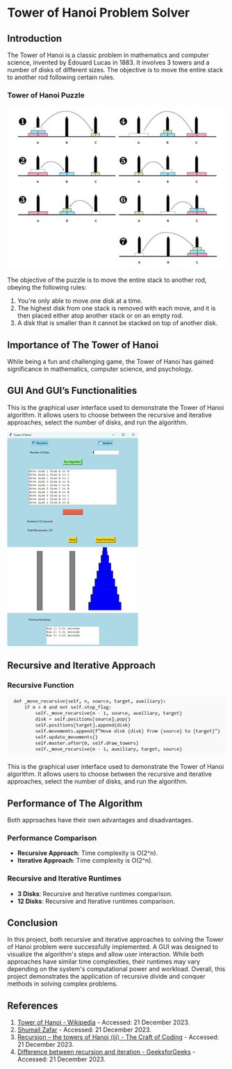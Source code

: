 # Tower of Hanoi Problem Solver


## Introduction

The Tower of Hanoi is a classic problem in mathematics and computer science, invented by Édouard Lucas in 1883. It involves 3 towers and a number of disks of different sizes. The objective is to move the entire stack to another rod following certain rules.

### Tower of Hanoi Puzzle

![Tower of Hanoi Puzzle](images/SolutionofaTower.jpg)

The objective of the puzzle is to move the entire stack to another rod, obeying the following rules:
1. You're only able to move one disk at a time.
2. The highest disk from one stack is removed with each move, and it is then placed either atop another stack or on an empty rod.
3. A disk that is smaller than it cannot be stacked on top of another disk.

## Importance of The Tower of Hanoi

While being a fun and challenging game, the Tower of Hanoi has gained significance in mathematics, computer science, and psychology.
## GUI And GUI’s Functionalities

This is the graphical user interface used to demonstrate the Tower of Hanoi algorithm. It allows users to choose between the recursive and iterative approaches, select the number of disks, and run the algorithm.

![Tower of Hanoi](images/GUI.jpg)

## Recursive and Iterative Approach

### Recursive Function

![Recursive Approach](images/RecursiveApproach.jpg)



This is the graphical user interface used to demonstrate the Tower of Hanoi algorithm. It allows users to choose between the recursive and iterative approaches, select the number of disks, and run the algorithm.

## Performance of The Algorithm

Both approaches have their own advantages and disadvantages.

### Performance Comparison

- **Recursive Approach**: Time complexity is O(2^n).
- **Iterative Approach**: Time complexity is O(2^n).

### Recursive and Iterative Runtimes

- **3 Disks**: Recursive and Iterative runtimes comparison.
- **12 Disks**: Recursive and Iterative runtimes comparison.

## Conclusion

In this project, both recursive and iterative approaches to solving the Tower of Hanoi problem were successfully implemented. A GUI was designed to visualize the algorithm's steps and allow user interaction. While both approaches have similar time complexities, their runtimes may vary depending on the system's computational power and workload. Overall, this project demonstrates the application of recursive divide and conquer methods in solving complex problems.
## References

1. [Tower of Hanoi - Wikipedia](https://en.wikipedia.org/wiki/Tower_of_Hanoi#cite_ref-oeis_1-0) - Accessed: 21 December 2023.
2. [Shumail Zafar](https://www.quora.com/Where-does-tower-of-Hanoi-carry-great-significance) - Accessed: 21 December 2023.
3. [Recursion – the towers of Hanoi (iii) - The Craft of Coding](https://craftofcoding.wordpress.com/2020/06/23/recursion-the-towers-of-hanoi-iii/) - Accessed: 21 December 2023.
4. [Difference between recursion and iteration - GeeksforGeeks](https://www.geeksforgeeks.org/difference-between-recursion-and-iteration/) - Accessed: 21 December 2023.
